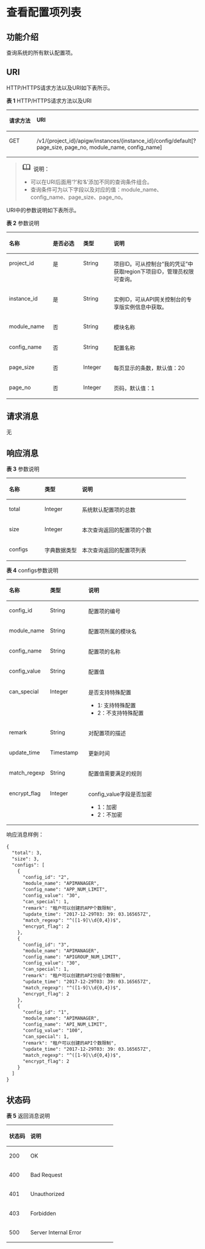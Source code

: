 # 查看配置项列表<a name="apig-phapi-180713118"></a>

## 功能介绍<a name="section10096642"></a>

查询系统的所有默认配置项。

## URI<a name="section23760921"></a>

HTTP/HTTPS请求方法以及URI如下表所示。

**表 1**  HTTP/HTTPS请求方法以及URI

<a name="table926203319305"></a>
<table><thead align="left"><tr id="row12621533183019"><th class="cellrowborder" valign="top" width="28.999999999999996%" id="mcps1.2.3.1.1"><p id="p155901643193016"><a name="p155901643193016"></a><a name="p155901643193016"></a>请求方法</p>
</th>
<th class="cellrowborder" valign="top" width="71%" id="mcps1.2.3.1.2"><p id="p1759094310309"><a name="p1759094310309"></a><a name="p1759094310309"></a>URI</p>
</th>
</tr>
</thead>
<tbody><tr id="row926210336309"><td class="cellrowborder" valign="top" width="28.999999999999996%" headers="mcps1.2.3.1.1 "><p id="p1059054312307"><a name="p1059054312307"></a><a name="p1059054312307"></a>GET</p>
</td>
<td class="cellrowborder" valign="top" width="71%" headers="mcps1.2.3.1.2 "><p id="p960684319303"><a name="p960684319303"></a><a name="p960684319303"></a>/v1/{project_id}/apigw/instances/{instance_id}/config/default[?page_size, page_no, module_name, config_name]</p>
</td>
</tr>
</tbody>
</table>

>![](public_sys-resources/icon-note.gif) **说明：**   
>-   可以在URI后面用‘?’和‘&’添加不同的查询条件组合。  
>-   查询条件可为以下字段以及对应的值：module\_name、config\_name、page\_size、page\_no。  

URI中的参数说明如下表所示。

**表 2**  参数说明

<a name="table39978136455"></a>
<table><thead align="left"><tr id="row209976134457"><th class="cellrowborder" valign="top" width="22.772277227722775%" id="mcps1.2.5.1.1"><p id="p1516183564512"><a name="p1516183564512"></a><a name="p1516183564512"></a>名称</p>
</th>
<th class="cellrowborder" valign="top" width="15.841584158415841%" id="mcps1.2.5.1.2"><p id="p1153253511456"><a name="p1153253511456"></a><a name="p1153253511456"></a>是否必选</p>
</th>
<th class="cellrowborder" valign="top" width="15.841584158415841%" id="mcps1.2.5.1.3"><p id="p3532135144519"><a name="p3532135144519"></a><a name="p3532135144519"></a>类型</p>
</th>
<th class="cellrowborder" valign="top" width="45.54455445544555%" id="mcps1.2.5.1.4"><p id="p95326353453"><a name="p95326353453"></a><a name="p95326353453"></a>说明</p>
</th>
</tr>
</thead>
<tbody><tr id="row4328114482618"><td class="cellrowborder" valign="top" width="22.772277227722775%" headers="mcps1.2.5.1.1 "><p id="p55878963"><a name="p55878963"></a><a name="p55878963"></a>project_id</p>
</td>
<td class="cellrowborder" valign="top" width="15.841584158415841%" headers="mcps1.2.5.1.2 "><p id="p29902160"><a name="p29902160"></a><a name="p29902160"></a>是</p>
</td>
<td class="cellrowborder" valign="top" width="15.841584158415841%" headers="mcps1.2.5.1.3 "><p id="p6155914"><a name="p6155914"></a><a name="p6155914"></a>String</p>
</td>
<td class="cellrowborder" valign="top" width="45.54455445544555%" headers="mcps1.2.5.1.4 "><p id="p28867016"><a name="p28867016"></a><a name="p28867016"></a>项目ID。可从控制台“我的凭证”中获取region下项目ID，管理员权限可查询。</p>
</td>
</tr>
<tr id="row9715843152613"><td class="cellrowborder" valign="top" width="22.772277227722775%" headers="mcps1.2.5.1.1 "><p id="p1780913159538"><a name="p1780913159538"></a><a name="p1780913159538"></a>instance_id</p>
</td>
<td class="cellrowborder" valign="top" width="15.841584158415841%" headers="mcps1.2.5.1.2 "><p id="p9809215115310"><a name="p9809215115310"></a><a name="p9809215115310"></a>是</p>
</td>
<td class="cellrowborder" valign="top" width="15.841584158415841%" headers="mcps1.2.5.1.3 "><p id="p1280914152538"><a name="p1280914152538"></a><a name="p1280914152538"></a>String</p>
</td>
<td class="cellrowborder" valign="top" width="45.54455445544555%" headers="mcps1.2.5.1.4 "><p id="p1880914157537"><a name="p1880914157537"></a><a name="p1880914157537"></a>实例ID，可从API网关控制台的专享版实例信息中获取。</p>
</td>
</tr>
<tr id="row69972013164515"><td class="cellrowborder" valign="top" width="22.772277227722775%" headers="mcps1.2.5.1.1 "><p id="p14532173544519"><a name="p14532173544519"></a><a name="p14532173544519"></a>module_name</p>
</td>
<td class="cellrowborder" valign="top" width="15.841584158415841%" headers="mcps1.2.5.1.2 "><p id="p125326356456"><a name="p125326356456"></a><a name="p125326356456"></a>否</p>
</td>
<td class="cellrowborder" valign="top" width="15.841584158415841%" headers="mcps1.2.5.1.3 "><p id="p2054783512452"><a name="p2054783512452"></a><a name="p2054783512452"></a>String</p>
</td>
<td class="cellrowborder" valign="top" width="45.54455445544555%" headers="mcps1.2.5.1.4 "><p id="p954763510458"><a name="p954763510458"></a><a name="p954763510458"></a>模块名称</p>
</td>
</tr>
<tr id="row1999751364515"><td class="cellrowborder" valign="top" width="22.772277227722775%" headers="mcps1.2.5.1.1 "><p id="p154793594511"><a name="p154793594511"></a><a name="p154793594511"></a>config_name</p>
</td>
<td class="cellrowborder" valign="top" width="15.841584158415841%" headers="mcps1.2.5.1.2 "><p id="p13547143516458"><a name="p13547143516458"></a><a name="p13547143516458"></a>否</p>
</td>
<td class="cellrowborder" valign="top" width="15.841584158415841%" headers="mcps1.2.5.1.3 "><p id="p18547123594510"><a name="p18547123594510"></a><a name="p18547123594510"></a>String</p>
</td>
<td class="cellrowborder" valign="top" width="45.54455445544555%" headers="mcps1.2.5.1.4 "><p id="p1154719352457"><a name="p1154719352457"></a><a name="p1154719352457"></a>配置名称</p>
</td>
</tr>
<tr id="row119974138455"><td class="cellrowborder" valign="top" width="22.772277227722775%" headers="mcps1.2.5.1.1 "><p id="p11547235104514"><a name="p11547235104514"></a><a name="p11547235104514"></a>page_size</p>
</td>
<td class="cellrowborder" valign="top" width="15.841584158415841%" headers="mcps1.2.5.1.2 "><p id="p175471935164514"><a name="p175471935164514"></a><a name="p175471935164514"></a>否</p>
</td>
<td class="cellrowborder" valign="top" width="15.841584158415841%" headers="mcps1.2.5.1.3 "><p id="p6547335194519"><a name="p6547335194519"></a><a name="p6547335194519"></a>Integer</p>
</td>
<td class="cellrowborder" valign="top" width="45.54455445544555%" headers="mcps1.2.5.1.4 "><p id="p656353511452"><a name="p656353511452"></a><a name="p656353511452"></a>每页显示的条数，默认值：20</p>
</td>
</tr>
<tr id="row121231419458"><td class="cellrowborder" valign="top" width="22.772277227722775%" headers="mcps1.2.5.1.1 "><p id="p175638354457"><a name="p175638354457"></a><a name="p175638354457"></a>page_no</p>
</td>
<td class="cellrowborder" valign="top" width="15.841584158415841%" headers="mcps1.2.5.1.2 "><p id="p3563153515450"><a name="p3563153515450"></a><a name="p3563153515450"></a>否</p>
</td>
<td class="cellrowborder" valign="top" width="15.841584158415841%" headers="mcps1.2.5.1.3 "><p id="p13563173574511"><a name="p13563173574511"></a><a name="p13563173574511"></a>Integer</p>
</td>
<td class="cellrowborder" valign="top" width="45.54455445544555%" headers="mcps1.2.5.1.4 "><p id="p185631735164520"><a name="p185631735164520"></a><a name="p185631735164520"></a>页码，默认值：1</p>
</td>
</tr>
</tbody>
</table>

## 请求消息<a name="section12521702"></a>

无

## 响应消息<a name="section7624942"></a>

**表 3**  参数说明

<a name="table13398195834719"></a>
<table><thead align="left"><tr id="row6398135813471"><th class="cellrowborder" valign="top" width="19.801980198019802%" id="mcps1.2.4.1.1"><p id="p139451399488"><a name="p139451399488"></a><a name="p139451399488"></a>名称</p>
</th>
<th class="cellrowborder" valign="top" width="20.792079207920793%" id="mcps1.2.4.1.2"><p id="p794511915485"><a name="p794511915485"></a><a name="p794511915485"></a>类型</p>
</th>
<th class="cellrowborder" valign="top" width="59.4059405940594%" id="mcps1.2.4.1.3"><p id="p294512911486"><a name="p294512911486"></a><a name="p294512911486"></a>说明</p>
</th>
</tr>
</thead>
<tbody><tr id="row339865813477"><td class="cellrowborder" valign="top" width="19.801980198019802%" headers="mcps1.2.4.1.1 "><p id="p196110910488"><a name="p196110910488"></a><a name="p196110910488"></a>total</p>
</td>
<td class="cellrowborder" valign="top" width="20.792079207920793%" headers="mcps1.2.4.1.2 "><p id="p1396111984817"><a name="p1396111984817"></a><a name="p1396111984817"></a>Integer</p>
</td>
<td class="cellrowborder" valign="top" width="59.4059405940594%" headers="mcps1.2.4.1.3 "><p id="p1896119154811"><a name="p1896119154811"></a><a name="p1896119154811"></a>系统默认配置项的总数</p>
</td>
</tr>
<tr id="row133981858114714"><td class="cellrowborder" valign="top" width="19.801980198019802%" headers="mcps1.2.4.1.1 "><p id="p1996117918488"><a name="p1996117918488"></a><a name="p1996117918488"></a>size</p>
</td>
<td class="cellrowborder" valign="top" width="20.792079207920793%" headers="mcps1.2.4.1.2 "><p id="p796119204814"><a name="p796119204814"></a><a name="p796119204814"></a>Integer</p>
</td>
<td class="cellrowborder" valign="top" width="59.4059405940594%" headers="mcps1.2.4.1.3 "><p id="p3977149194814"><a name="p3977149194814"></a><a name="p3977149194814"></a>本次查询返回的配置项的个数</p>
</td>
</tr>
<tr id="row10398185874714"><td class="cellrowborder" valign="top" width="19.801980198019802%" headers="mcps1.2.4.1.1 "><p id="p199771994813"><a name="p199771994813"></a><a name="p199771994813"></a>configs</p>
</td>
<td class="cellrowborder" valign="top" width="20.792079207920793%" headers="mcps1.2.4.1.2 "><p id="p169771891483"><a name="p169771891483"></a><a name="p169771891483"></a>字典数据类型</p>
</td>
<td class="cellrowborder" valign="top" width="59.4059405940594%" headers="mcps1.2.4.1.3 "><p id="p129774904816"><a name="p129774904816"></a><a name="p129774904816"></a>本次查询返回的配置项列表</p>
</td>
</tr>
</tbody>
</table>

**表 4**  configs参数说明

<a name="table1760263020489"></a>
<table><thead align="left"><tr id="row0602173044817"><th class="cellrowborder" valign="top" width="20%" id="mcps1.2.4.1.1"><p id="p204731752104811"><a name="p204731752104811"></a><a name="p204731752104811"></a>名称</p>
</th>
<th class="cellrowborder" valign="top" width="20%" id="mcps1.2.4.1.2"><p id="p1447325213488"><a name="p1447325213488"></a><a name="p1447325213488"></a>类型</p>
</th>
<th class="cellrowborder" valign="top" width="60%" id="mcps1.2.4.1.3"><p id="p1747355217487"><a name="p1747355217487"></a><a name="p1747355217487"></a>说明</p>
</th>
</tr>
</thead>
<tbody><tr id="row176021630154810"><td class="cellrowborder" valign="top" width="20%" headers="mcps1.2.4.1.1 "><p id="p247311522488"><a name="p247311522488"></a><a name="p247311522488"></a>config_id</p>
</td>
<td class="cellrowborder" valign="top" width="20%" headers="mcps1.2.4.1.2 "><p id="p348805218489"><a name="p348805218489"></a><a name="p348805218489"></a>String</p>
</td>
<td class="cellrowborder" valign="top" width="60%" headers="mcps1.2.4.1.3 "><p id="p1488165284820"><a name="p1488165284820"></a><a name="p1488165284820"></a>配置项的编号</p>
</td>
</tr>
<tr id="row76023308489"><td class="cellrowborder" valign="top" width="20%" headers="mcps1.2.4.1.1 "><p id="p1048815212488"><a name="p1048815212488"></a><a name="p1048815212488"></a>module_name</p>
</td>
<td class="cellrowborder" valign="top" width="20%" headers="mcps1.2.4.1.2 "><p id="p148825284811"><a name="p148825284811"></a><a name="p148825284811"></a>String</p>
</td>
<td class="cellrowborder" valign="top" width="60%" headers="mcps1.2.4.1.3 "><p id="p184884523486"><a name="p184884523486"></a><a name="p184884523486"></a>配置项所属的模块名</p>
</td>
</tr>
<tr id="row1860216300486"><td class="cellrowborder" valign="top" width="20%" headers="mcps1.2.4.1.1 "><p id="p194883529489"><a name="p194883529489"></a><a name="p194883529489"></a>config_name</p>
</td>
<td class="cellrowborder" valign="top" width="20%" headers="mcps1.2.4.1.2 "><p id="p1150420526485"><a name="p1150420526485"></a><a name="p1150420526485"></a>String</p>
</td>
<td class="cellrowborder" valign="top" width="60%" headers="mcps1.2.4.1.3 "><p id="p165041152194814"><a name="p165041152194814"></a><a name="p165041152194814"></a>配置项的名称</p>
</td>
</tr>
<tr id="row16602730184815"><td class="cellrowborder" valign="top" width="20%" headers="mcps1.2.4.1.1 "><p id="p115048522489"><a name="p115048522489"></a><a name="p115048522489"></a>config_value</p>
</td>
<td class="cellrowborder" valign="top" width="20%" headers="mcps1.2.4.1.2 "><p id="p650455284814"><a name="p650455284814"></a><a name="p650455284814"></a>String</p>
</td>
<td class="cellrowborder" valign="top" width="60%" headers="mcps1.2.4.1.3 "><p id="p105042529482"><a name="p105042529482"></a><a name="p105042529482"></a>配置值</p>
</td>
</tr>
<tr id="row15602113020489"><td class="cellrowborder" valign="top" width="20%" headers="mcps1.2.4.1.1 "><p id="p145041752134816"><a name="p145041752134816"></a><a name="p145041752134816"></a>can_special</p>
</td>
<td class="cellrowborder" valign="top" width="20%" headers="mcps1.2.4.1.2 "><p id="p85040529489"><a name="p85040529489"></a><a name="p85040529489"></a>Integer</p>
</td>
<td class="cellrowborder" valign="top" width="60%" headers="mcps1.2.4.1.3 "><p id="p18504185264816"><a name="p18504185264816"></a><a name="p18504185264816"></a>是否支持特殊配置</p>
<a name="ul350475234813"></a><a name="ul350475234813"></a><ul id="ul350475234813"><li>1:  支持特殊配置</li><li>2：不支持特殊配置</li></ul>
</td>
</tr>
<tr id="row56025309489"><td class="cellrowborder" valign="top" width="20%" headers="mcps1.2.4.1.1 "><p id="p25209526483"><a name="p25209526483"></a><a name="p25209526483"></a>remark</p>
</td>
<td class="cellrowborder" valign="top" width="20%" headers="mcps1.2.4.1.2 "><p id="p6520145212482"><a name="p6520145212482"></a><a name="p6520145212482"></a>String</p>
</td>
<td class="cellrowborder" valign="top" width="60%" headers="mcps1.2.4.1.3 "><p id="p1052095219489"><a name="p1052095219489"></a><a name="p1052095219489"></a>对配置项的描述</p>
</td>
</tr>
<tr id="row12602203013483"><td class="cellrowborder" valign="top" width="20%" headers="mcps1.2.4.1.1 "><p id="p1252035215487"><a name="p1252035215487"></a><a name="p1252035215487"></a>update_time</p>
</td>
<td class="cellrowborder" valign="top" width="20%" headers="mcps1.2.4.1.2 "><p id="p18535185214484"><a name="p18535185214484"></a><a name="p18535185214484"></a>Timestamp</p>
</td>
<td class="cellrowborder" valign="top" width="60%" headers="mcps1.2.4.1.3 "><p id="p2053525218483"><a name="p2053525218483"></a><a name="p2053525218483"></a>更新时间</p>
</td>
</tr>
<tr id="row46911440184818"><td class="cellrowborder" valign="top" width="20%" headers="mcps1.2.4.1.1 "><p id="p18535252124819"><a name="p18535252124819"></a><a name="p18535252124819"></a>match_regexp</p>
</td>
<td class="cellrowborder" valign="top" width="20%" headers="mcps1.2.4.1.2 "><p id="p1753575264818"><a name="p1753575264818"></a><a name="p1753575264818"></a>String</p>
</td>
<td class="cellrowborder" valign="top" width="60%" headers="mcps1.2.4.1.3 "><p id="p1453520527480"><a name="p1453520527480"></a><a name="p1453520527480"></a>配置值需要满足的规则</p>
</td>
</tr>
<tr id="row1535143104819"><td class="cellrowborder" valign="top" width="20%" headers="mcps1.2.4.1.1 "><p id="p1535552144811"><a name="p1535552144811"></a><a name="p1535552144811"></a>encrypt_flag</p>
</td>
<td class="cellrowborder" valign="top" width="20%" headers="mcps1.2.4.1.2 "><p id="p18535125274815"><a name="p18535125274815"></a><a name="p18535125274815"></a>Integer</p>
</td>
<td class="cellrowborder" valign="top" width="60%" headers="mcps1.2.4.1.3 "><p id="p17551195284812"><a name="p17551195284812"></a><a name="p17551195284812"></a>config_value字段是否加密</p>
<a name="ul19551125212483"></a><a name="ul19551125212483"></a><ul id="ul19551125212483"><li>1：加密</li><li>2：不加密</li></ul>
</td>
</tr>
</tbody>
</table>

响应消息样例：

```
{
  "total": 3,
  "size": 3,
  "configs": [
    {
      "config_id": "2",
      "module_name": "APIMANAGER",
      "config_name": "APP_NUM_LIMIT",
      "config_value": "30",
      "can_special": 1,
      "remark": "租户可以创建的APP个数限制",
      "update_time": "2017-12-29T03: 39: 03.165657Z",
      "match_regexp": "^([1-9]\\d{0,4})$",
      "encrypt_flag": 2
    },
    {
      "config_id": "3",
      "module_name": "APIMANAGER",
      "config_name": "APIGROUP_NUM_LIMIT",
      "config_value": "30",
      "can_special": 1,
      "remark": "租户可以创建的API分组个数限制",
      "update_time": "2017-12-29T03: 39: 03.165657Z",
      "match_regexp": "^([1-9]\\d{0,4})$",
      "encrypt_flag": 2
    },
    {
      "config_id": "1",
      "module_name": "APIMANAGER",
      "config_name": "API_NUM_LIMIT",
      "config_value": "100",
      "can_special": 1,
      "remark": "租户可以创建的API个数限制",
      "update_time": "2017-12-29T03: 39: 03.165657Z",
      "match_regexp": "^([1-9]\\d{0,4})$",
      "encrypt_flag": 2
    }
  ]
}
```

## 状态码<a name="section45586458"></a>

**表 5**  返回消息说明

<a name="table58900318"></a>
<table><thead align="left"><tr id="row20914176"><th class="cellrowborder" valign="top" width="20%" id="mcps1.2.3.1.1"><p id="p16326713"><a name="p16326713"></a><a name="p16326713"></a>状态码</p>
</th>
<th class="cellrowborder" valign="top" width="80%" id="mcps1.2.3.1.2"><p id="p47395346"><a name="p47395346"></a><a name="p47395346"></a>说明</p>
</th>
</tr>
</thead>
<tbody><tr id="row13817779"><td class="cellrowborder" valign="top" width="20%" headers="mcps1.2.3.1.1 "><p id="p45498309"><a name="p45498309"></a><a name="p45498309"></a>200</p>
</td>
<td class="cellrowborder" valign="top" width="80%" headers="mcps1.2.3.1.2 "><p id="p61484399"><a name="p61484399"></a><a name="p61484399"></a>OK</p>
</td>
</tr>
<tr id="row16488685"><td class="cellrowborder" valign="top" width="20%" headers="mcps1.2.3.1.1 "><p id="p60515119"><a name="p60515119"></a><a name="p60515119"></a>400</p>
</td>
<td class="cellrowborder" valign="top" width="80%" headers="mcps1.2.3.1.2 "><p id="p2777630"><a name="p2777630"></a><a name="p2777630"></a>Bad Request</p>
</td>
</tr>
<tr id="row24998673"><td class="cellrowborder" valign="top" width="20%" headers="mcps1.2.3.1.1 "><p id="p11626670"><a name="p11626670"></a><a name="p11626670"></a>401</p>
</td>
<td class="cellrowborder" valign="top" width="80%" headers="mcps1.2.3.1.2 "><p id="p2236203"><a name="p2236203"></a><a name="p2236203"></a>Unauthorized</p>
</td>
</tr>
<tr id="row20125829"><td class="cellrowborder" valign="top" width="20%" headers="mcps1.2.3.1.1 "><p id="p19579446"><a name="p19579446"></a><a name="p19579446"></a>403</p>
</td>
<td class="cellrowborder" valign="top" width="80%" headers="mcps1.2.3.1.2 "><p id="p42431259"><a name="p42431259"></a><a name="p42431259"></a>Forbidden</p>
</td>
</tr>
<tr id="row46337012"><td class="cellrowborder" valign="top" width="20%" headers="mcps1.2.3.1.1 "><p id="p62310531"><a name="p62310531"></a><a name="p62310531"></a>500</p>
</td>
<td class="cellrowborder" valign="top" width="80%" headers="mcps1.2.3.1.2 "><p id="p6744143"><a name="p6744143"></a><a name="p6744143"></a>Server Internal Error</p>
</td>
</tr>
</tbody>
</table>

